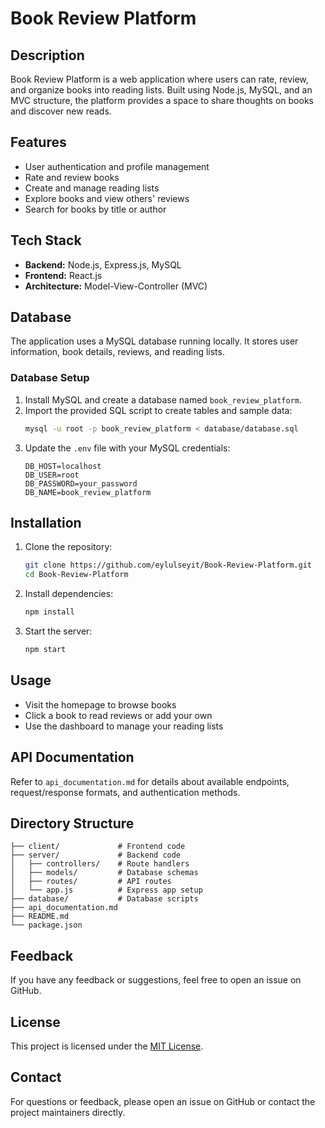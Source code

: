 # Book Review Platform

## Description
Book Review Platform is a web application where users can rate, review, and organize books into reading lists. Built using Node.js, MySQL, and an MVC structure, the platform provides a space to share thoughts on books and discover new reads.

## Features
- User authentication and profile management
- Rate and review books
- Create and manage reading lists
- Explore books and view others' reviews
- Search for books by title or author

## Tech Stack
- **Backend:** Node.js, Express.js, MySQL
- **Frontend:** React.js
- **Architecture:** Model-View-Controller (MVC)

## Database
The application uses a MySQL database running locally. It stores user information, book details, reviews, and reading lists.

### Database Setup
1. Install MySQL and create a database named `book_review_platform`.
2. Import the provided SQL script to create tables and sample data:
   ```bash
   mysql -u root -p book_review_platform < database/database.sql
   ```
3. Update the `.env` file with your MySQL credentials:
   ```env
   DB_HOST=localhost
   DB_USER=root
   DB_PASSWORD=your_password
   DB_NAME=book_review_platform
   ```

## Installation
1. Clone the repository:
   ```bash
   git clone https://github.com/eylulseyit/Book-Review-Platform.git
   cd Book-Review-Platform
   ```
2. Install dependencies:
   ```bash
   npm install
   ```
3. Start the server:
   ```bash
   npm start
   ```

## Usage
- Visit the homepage to browse books
- Click a book to read reviews or add your own
- Use the dashboard to manage your reading lists

## API Documentation
Refer to `api_documentation.md` for details about available endpoints, request/response formats, and authentication methods.

## Directory Structure
```
├── client/             # Frontend code
├── server/             # Backend code
│   ├── controllers/    # Route handlers
│   ├── models/         # Database schemas
│   ├── routes/         # API routes
│   └── app.js          # Express app setup
├── database/           # Database scripts
├── api_documentation.md
├── README.md
└── package.json
```

## Feedback
If you have any feedback or suggestions, feel free to open an issue on GitHub.

## License
This project is licensed under the [MIT License](LICENSE).

## Contact
For questions or feedback, please open an issue on GitHub or contact the project maintainers directly.

